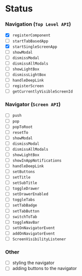 # Status

### Navigation (`Top Level API`)

  - [x] `registerComponent`
  - [ ] `startTabBasedApp`
  - [x] `startSingleScreenApp`
  - [ ] `showModal`
  - [ ] `dismissModal`
  - [ ] `dismissAllModals`
  - [ ] `showLightBox`
  - [ ] `dismissLightBox`
  - [ ] `handleDeepLink`
  - [ ] `registerScreen`
  - [ ] `getCurrentlyVisibleScreenId`  

### Navigator (`Screen API`)

  - [ ] `push`
  - [ ] `pop`
  - [ ] `popToRoot`
  - [ ] `resetTo`
  - [ ] `showModal`
  - [ ] `dismissModal`
  - [ ] `dismissAllModals`
  - [ ] `showLightBox`
  - [ ] `showInAppNotifications`
  - [ ] `handleDeepLink`
  - [ ] `setButtons`
  - [ ] `setTitle`
  - [ ] `setSubTitle`
  - [ ] `toggleDrawer`
  - [ ] `setDrawerEnabled`
  - [ ] `toggleTabs`
  - [ ] `setTabBadge`
  - [ ] `setTabButton`
  - [ ] `switchToTab`
  - [ ] `toggleNavBar`
  - [ ] `setOnNavigatorEvent`
  - [ ] `addOnNavigatorEvent`
  - [ ] `ScreenVisibilityListener`

### Other

  - [ ] styling the navigator
  - [ ] adding buttons to the navigator
